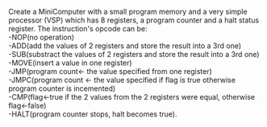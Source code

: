   Create a MiniComputer with a small program memory and a very simple processor (VSP) which has 8 registers, a program counter and a halt status register. The instruction's opcode can be:       
-NOP(no operation)          
-ADD(add the values of 2 registers and store the result into a 3rd one)          
-SUB(substract the values of 2 registers and store the result into a 3rd one)    
-MOVE(insert a value in one register)   
-JMP(program count<- the value specified from one register)   
-JMPC(program count <- the value specified if flag is true otherwise program counter is incemented)   
-CMP(flag<-true if the 2 values from the 2 registers were equal, otherwise flag<-false)   
-HALT(program counter stops, halt becomes true). 

